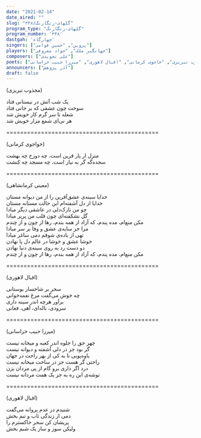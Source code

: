 ```yaml
---
date: "2021-02-14"
date_aired: ""
slug: "گلهای-رنگارنگ/۳۴۸"
program_type: "گلهای-رنگارنگ"
program_number: '۳۴۸'
dastgah: 'چهارگاه'
singers: ["پروین", "حسین قوامی"]
players: ["جهانگیر ملک", "جواد معروفی"]
composers: ["علی تجویدی"]
poets: ["معینی کرمانشاهی", "مجذوب تبریزی", "خاجوی کرمانی", "اقبال لاهوری", "میرزا حبیب خراسانی"]
announcers: ["آذر پژوهش"]
draft: false
---
```


(مجذوب تبریزی)  

یک شب آتش در نیستانی فتاد  
سوخت چون عشقی که بر جانی فتاد  
شعله تا سر گرم کار خویش شد  
هر نی‌ای شمع مزار خویش شد  

============================================  

(خواجوی کرمانی)  

منزل ار یار قرین است، چه دوزخ چه بهشت  
سجده‌گه گر به نیاز است، چه مسجد چه کنشت  

============================================  

(معینی کرمانشاھی)  

خدایا سینه‌ی عشق‌آفرین را از من دیوانه مستان  
خدایا از دل آشفته‌ام این حالت مستانه مستان  
چو من نازک‌دلی در عاشقی دیگر مبادا  
گل نشکفته‌ای چون قلب من پرپر مبادا  
مکن منع‌ام، مده پندم، که آزاد از همه بندم، رها از چون و از چندم  
مرا جز سایه‌ی عشق و وفا بر سر مبادا  
تهی از باده‌ی شوقم دمی ساغر مبادا  
خوشا عشق و خوشا در عالم دل پا نهادن  
دو دست رد به روی سینه‌ی دنیا نهادن  
مکن منع‌ام، مده پندم، که آزاد از همه بندم، رها از چون و از چندم  

============================================  

(اقبال لاهوری)  

سحر بر شاخسار بوستانی  
چه خوش می‌گفت مرغ نغمه‌خوانی  
برآور هرچه اندر سینه داری  
سرودی، ناله‌ای، آهی، فغانی  

============================================  

(میرزا حبیب خراسانی)  

چهر حق را جلوه اندر کعبه و میخانه نیست  
گر بود جز در دلی آشفته و دیوانه نیست  
یاوه‌پویی تا به کی از بهر راحت در جهان  
راحتی گر هست جز در ساحت میخانه نیست  
درد اگر داری برو گام از پی مردان بزن  
توشه‌ی این ره به جز یک همت مردانه نیست  

============================================  

(اقبال لاهوری)  

شنیدم در عدم پروانه می‌گفت  
دمی از زندگی تاب و تبم بخش  
پریشان کن سحر خاکسترم را  
ولیکن سوز و ساز یک شبم بخش  
